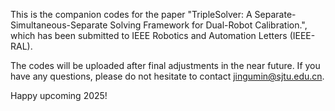 This is the companion codes for the paper "TripleSolver: A Separate-Simultaneous-Separate Solving Framework for Dual-Robot Calibration.", which has been submitted to IEEE Robotics and Automation Letters (IEEE-RAL). 

The codes will be uploaded after final adjustments in the near future. If you have any questions, please do not hesitate to contact jingumin@sjtu.edu.cn.

Happy upcoming 2025!






